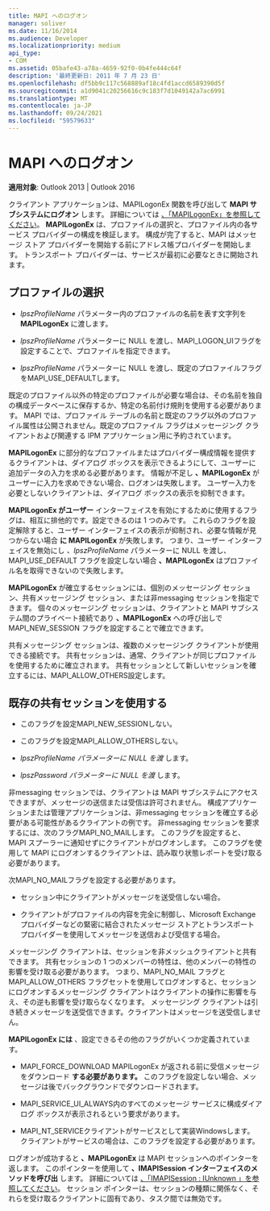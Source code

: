 ```yaml
---
title: MAPI へのログオン
manager: soliver
ms.date: 11/16/2014
ms.audience: Developer
ms.localizationpriority: medium
api_type:
- COM
ms.assetid: 05bafe43-a78a-4659-92f0-0b4fe444c64f
description: '最終更新日: 2011 年 7 月 23 日'
ms.openlocfilehash: df5bb9c117c568889af18c4fd1accd6589390d5f
ms.sourcegitcommit: a1d9041c20256616c9c183f7d1049142a7ac6991
ms.translationtype: MT
ms.contentlocale: ja-JP
ms.lasthandoff: 09/24/2021
ms.locfileid: "59579633"
---
```

# <a name="logging-on-to-mapi"></a>MAPI へのログオン
 
**適用対象**: Outlook 2013 | Outlook 2016 
  
クライアント アプリケーションは、MAPILogonEx 関数を呼び出して **MAPI サブシステムにログオン** します。 詳細については [、「MAPILogonEx」を参照してください](mapilogonex.md)。 **MAPILogonEx** は、プロファイルの選択と、プロファイル内の各サービス プロバイダーの構成を検証します。 構成が完了すると、MAPI はメッセージ ストア プロバイダーを開始する前にアドレス帳プロバイダーを開始します。 トランスポート プロバイダーは、サービスが最初に必要なときに開始されます。 
  
## <a name="choose-a-profile"></a>プロファイルの選択
  
- _lpszProfileName_ パラメーター内のプロファイルの名前を表す文字列を **MAPILogonEx** に渡します。
    
- _lpszProfileName_ パラメーターに NULL を渡し、MAPI_LOGON_UIフラグを設定することで、プロファイルを指定できます。 

- _lpszProfileName_ パラメーターに NULL を渡し、既定のプロファイルフラグをMAPI_USE_DEFAULTします。 
    
既定のプロファイル以外の特定のプロファイルが必要な場合は、その名前を独自の構成データベースに保存するか、特定の名前付け規則を使用する必要があります。 MAPI では、プロファイル テーブルの名前と既定のフラグ以外のプロファイル属性は公開されません。既定のプロファイル フラグはメッセージング クライアントおよび関連する IPM アプリケーション用に予約されています。
  
**MAPILogonEx** に部分的なプロファイルまたはプロバイダー構成情報を提供するクライアントは、ダイアログ ボックスを表示できるようにして、ユーザーに追加データの入力を求める必要があります。 情報が不足し **、MAPILogonEx** がユーザーに入力を求めできない場合、ログオンは失敗します。 ユーザー入力を必要としないクライアントは、ダイアログ ボックスの表示を抑制できます。 
  
**MAPILogonEx がユーザー** インターフェイスを有効にするために使用するフラグは、相互に排他的です。設定できるのは 1 つのみです。 これらのフラグを設定解除すると、ユーザー インターフェイスの表示が抑制され、必要な情報が見つからない場合 **に MAPILogonEx** が失敗します。 つまり、ユーザー インターフェイスを無効にし  _、lpszProfileName_ パラメーターに NULL を渡し、MAPI_USE_DEFAULT フラグを設定しない場合 **、MAPILogonEx** はプロファイル名を取得できないので失敗します。 
  
**MAPILogonEx** が確立するセッションには、個別のメッセージング セッション、共有メッセージング セッション、または非messaging セッションを指定できます。 個々のメッセージング セッションは、クライアントと MAPI サブシステム間のプライベート接続であり **、MAPILogonEx** への呼び出しで MAPI_NEW_SESSION フラグを設定することで確立できます。
  
共有メッセージング セッションは、複数のメッセージング クライアントが使用できる接続です。 共有セッションは、通常、クライアントが同じプロファイルを使用するために確立されます。 共有セッションとして新しいセッションを確立するには、MAPI_ALLOW_OTHERS設定します。 
  
## <a name="use-an-existing-shared-session"></a>既存の共有セッションを使用する
  
- このフラグを設定MAPI_NEW_SESSIONしない。
    
- このフラグを設定MAPI_ALLOW_OTHERSしない。
    
- _lpszProfileName パラメーターに NULL を渡_ します。 
    
- _lpszPassword パラメーターに NULL を渡_ します。 
    
非messaging セッションでは、クライアントは MAPI サブシステムにアクセスできますが、メッセージの送信または受信は許可されません。 構成アプリケーションまたは管理アプリケーションは、非messaging セッションを確立する必要がある可能性があるクライアントの例です。 非messaging セッションを要求するには、次のフラグMAPI_NO_MAILします。 このフラグを設定すると、MAPI スプーラーに通知せずにクライアントがログオンします。 このフラグを使用して MAPI にログオンするクライアントは、読み取り状態レポートを受け取る必要があります。
  
次MAPI_NO_MAILフラグを設定する必要があります。
  
- セッション中にクライアントがメッセージを送受信しない場合。
    
- クライアントがプロファイルの内容を完全に制御し、Microsoft Exchange プロバイダーなどの緊密に結合されたメッセージ ストアとトランスポート プロバイダーを使用してメッセージを送信および受信する場合。
    
メッセージング クライアントは、セッションを非メッシュクライアントと共有できます。 共有セッションの 1 つのメンバーの特性は、他のメンバーの特性の影響を受け取る必要があります。 つまり、MAPI_NO_MAIL フラグと MAPI_ALLOW_OTHERS フラグセットを使用してログオンすると、セッションにログオンするメッセージング クライアントはクライアントの操作に影響を与え、その逆も影響を受け取らなくなります。 メッセージング クライアントは引き続きメッセージを送受信できます。クライアントはメッセージを送受信しません。
  
**MAPILogonEx には** 、設定できるその他のフラグがいくつか定義されています。 
  
- MAPI_FORCE_DOWNLOAD MAPILogonEx が返される前に受信メッセージをダウンロード **する必要があります。** このフラグを設定しない場合、メッセージは後でバックグラウンドでダウンロードされます。 
    
- MAPI_SERVICE_UI_ALWAYS内のすべてのメッセージ サービスに構成ダイアログ ボックスが表示されるという要求があります。
    
- MAPI_NT_SERVICEクライアントがサービスとして実装Windowsします。 クライアントがサービスの場合は、このフラグを設定する必要があります。
    
ログオンが成功すると **、MAPILogonEx** は MAPI セッションへのポインターを返します。 このポインターを使用して **、IMAPISession インターフェイスのメソッドを呼び出** します。 詳細については [、「IMAPISession : IUnknown 」を参照してください](imapisessioniunknown.md)。 セッション ポインターは、セッションの種類に関係なく、それらを受け取るクライアントに固有であり、タスク間では無効です。
  

